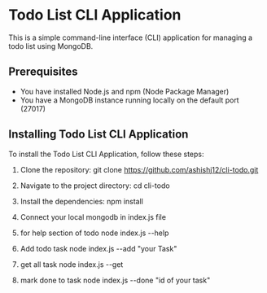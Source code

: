 # Todo List CLI Application

This is a simple command-line interface (CLI) application for managing a todo list using MongoDB.

## Prerequisites

* You have installed Node.js and npm (Node Package Manager)
* You have a MongoDB instance running locally on the default port (27017)

## Installing Todo List CLI Application

To install the Todo List CLI Application, follow these steps:

1. Clone the repository:
   git clone https://github.com/ashishj12/cli-todo.git
   
2. Navigate to the project directory:
    cd cli-todo
   
3. Install the dependencies:
    npm install
   
4. Connect your local mongodb in index.js file

5. for help section of todo
    node index.js --help
   
6. Add todo task
   node index.js --add "your Task"
   
7. get all task
   node index.js --get

8. mark done to task
   node index.js --done "id of your task"
